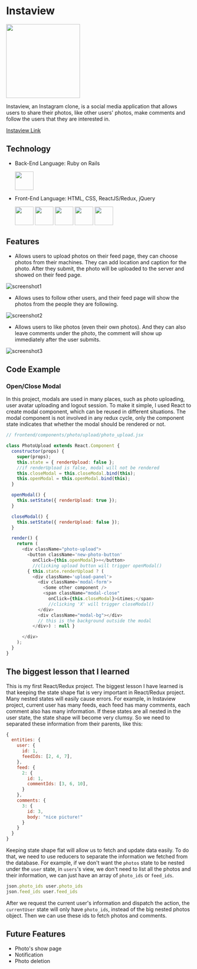 # Instaview

<img src="https://github.com/chaofan85/Instaview/blob/master/docs/instaview-logo.png?raw=true" width="200">


Instaview, an Instagram clone, is a social media application that allows users to share their photos, like other users' photos, make comments and follow the users that they are interested in.

[Instaview Link](https://instaview-app.herokuapp.com/)

## Technology
* Back-End Language: Ruby on Rails

  <img src="https://github.com/chaofan85/Instaview/blob/master/docs/rails-logo.png?raw=true" width="50">

* Front-End Language: HTML, CSS, ReactJS/Redux, jQuery

  <img src="https://github.com/chaofan85/Instaview/blob/master/docs/HTML5_Logo.png?raw=true" width="50">  <img src="https://github.com/chaofan85/Instaview/blob/master/docs/css3.png?raw=true" height="50">  <img src="https://github.com/chaofan85/Instaview/blob/master/docs/react.png?raw=true" width="50">  <img src="https://github.com/chaofan85/Instaview/blob/master/docs/redux.png?raw=true" width="50">  <img src="https://github.com/chaofan85/Instaview/blob/master/docs/jquery_logo.png?raw=true" width="50">


## Features
* Allows users to upload photos on their feed page, they can choose photos from their machines. They can add location and caption for the photo. After they submit, the photo will be uploaded to the server and showed on their feed page.


![screenshot1](https://github.com/chaofan85/Instaview/blob/master/docs/screenshot1.png?raw=true)


* Allows uses to follow other users, and their feed page will show the photos from the people they are following.


![screenshot2](https://github.com/chaofan85/Instaview/blob/master/docs/screenshot2.png?raw=true)


* Allows users to like photos (even their own photos). And they can also leave comments under the photo, the comment will show up immediately after the user submits.


![screenshot3](https://github.com/chaofan85/Instaview/blob/master/docs/screenshot3.png?raw=true)

## Code Example

### Open/Close Modal

In this project, modals are used in many places, such as photo uploading, user avatar uploading and logout session. To make it simple, I used React to create modal component, which can be reused in different situations. The modal component is not involved in any redux cycle, only the component state indicates that whether the modal should be rendered or not.

```js
// frontend/components/photo/upload/photo_upload.jsx

class PhotoUpload extends React.Component {
  constructor(props) {
    super(props);
    this.state = { renderUpload: false };
    //if renderUpload is false, modal will not be rendered
    this.closeModal = this.closeModal.bind(this);
    this.openModal = this.openModal.bind(this);
  }

  openModal() {
    this.setState({ renderUpload: true });
  }

  closeModal() {
    this.setState({ renderUpload: false });
  }

  render() {
    return (
      <div className="photo-upload">
        <button className='new-photo-button'
          onClick={this.openModal}>+</button>
          //clicking upload button will trigger openModal()
        { this.state.renderUpload ? (
          <div className='upload-panel'>
            <div className='modal-form'>
              <Some other component />
              <span className="modal-close"
                onClick={this.closeModal}>&times;</span>
                //clicking 'X' will trigger closeModal()
            </div>
            <div className="modal-bg"></div>
            // this is the background outside the modal
          </div>) : null }

      </div>
    );
  }
}

```


## The biggest lesson that I learned

This is my first React/Redux project. The biggest lesson I have learned is that keeping the state shape flat is very important in React/Redux project. Many nested states will easily cause errors. For example, in Instaview project, current user has many feeds, each feed has many comments, each comment also has many information. If these states are all nested in the user state, the state shape will become very clumsy. So we need to separated these information from their parents, like this:

```js
{
  entities: {
    user: {
      id: 1,
      feedIds: [2, 4, 7],
    },
    feed: {
      2: {
        id: 1,
        commentIds: [3, 6, 10],
      }
    },
    comments: {
      3: {
        id: 3,
        body: "nice picture!"
      }
    }
  }
}

```

Keeping state shape flat will allow us to fetch and update data easily. To do that, we need to use reducers to separate the information we fetched from the database. For example, if we don't want the `photos` state to be nested under the `user` state, in `users`'s view, we don't need to list all the photos and their information, we can just have an array of `photo_ids` or `feed_ids`.
```js
json.photo_ids user.photo_ids
json.feed_ids user.feed_ids
```

After we request the current user's information and dispatch the action, the `currentUser` state will only have `photo_ids`, instead of the big nested photos object. Then we can use these ids to fetch photos and comments.

## Future Features
* Photo's show page
* Notification
* Photo deletion
